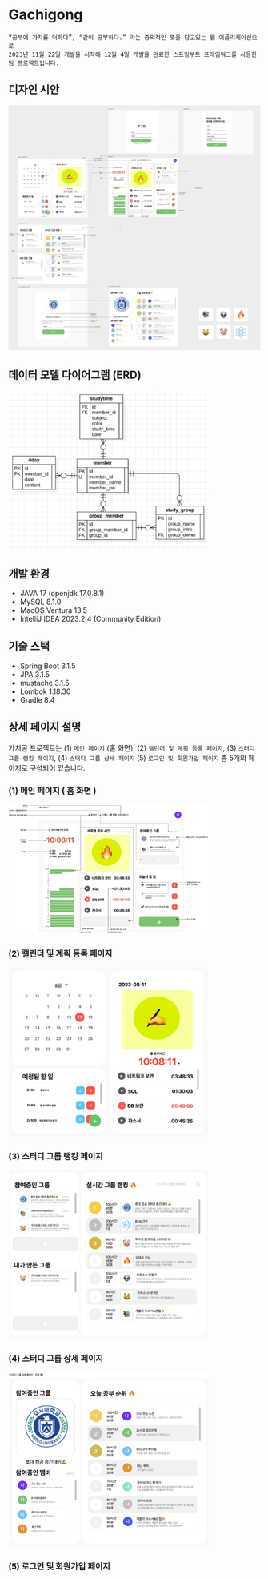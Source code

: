 # Gachigong

```
“공부에 가치를 더하다”, “같이 공부하다.” 라는 중의적인 뜻을 담고있는 웹 어플리케이션으로
2023년 11월 22일 개발을 시작해 12월 4일 개발을 완료한 스프링부트 프레임워크를 사용한
팀 프로젝트입니다.
```

## 디자인 시안
<img src="./img/gachigong.png" />

## 데이터 모델 다이어그램 (ERD)
<img width="400" src="./img/erd.png" />

## 개발 환경
- JAVA 17 (openjdk 17.0.8.1)
- MySQL 8.1.0
- MacOS Ventura 13.5
- IntelliJ IDEA 2023.2.4 (Community Edition)

## 기술 스택
- Spring Boot 3.1.5
- JPA 3.1.5
- mustache 3.1.5
- Lombok 1.18.30
- Gradle 8.4

## 상세 페이지 설명
가치공 프로젝트는 (1) `메인 페이지` (홈 화면), (2) `캘린더 및 계획 등록 페이지`, (3) `스터디 그룹 랭킹 페이지`, (4) `스터디 그룹 상세 페이지` (5) `로그인 및 회원가입 페이지` 총 5개의 페이지로 구성되어 있습니다.
### (1) 메인 페이지 ( 홈 화면 )
<img width="400" src="./img/gachigong_main.png" />

### (2) 캘린더 및 계획 등록 페이지
<img width="400" src="./img/gachigong_calendar.png" />

### (3) 스터디 그룹 랭킹 페이지
<img width="400" src="./img/gachigong_group.png" />

### (4) 스터디 그룹 상세 페이지
<img width="400" src="./img/gachigong_detail_group.png" />

### (5) 로그인 및 회원가입 페이지